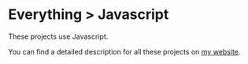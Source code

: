 # Everything > Javascript

These projects use Javascript.

You can find a detailed description for all these projects on [my website](https://g10.app/status/).
